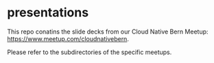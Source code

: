 # presentations

This repo conatins the slide decks from our Cloud Native Bern Meetup: https://www.meetup.com/cloudnativebern.

Please refer to the subdirectories of the specific meetups.
